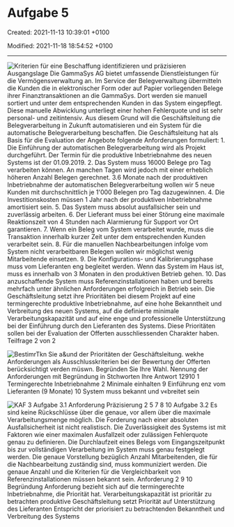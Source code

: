 # Aufgabe 5

Created: 2021-11-13 10:39:01 +0100

Modified: 2021-11-18 18:54:52 +0100

---

![Kriterien für eine Beschaffung identifizieren und präzisieren Ausgangslage Die GammaSys AG bietet umfassende Dienstleistungen für die Vermögensverwaltung an. Im Service der Belegverwaltung übermitteln die Kunden die in elektronischer Form oder auf Papier vorliegenden Belege ihrer Finanztransaktionen an die GammaSys. Dort werden sie manuell sortiert und unter dem entsprechenden Kunden in das System eingepflegt. Diese manuelle Abwicklung unterliegt einer hohen Fehlerquote und ist sehr personal- und zeitintensiv. Aus diesem Grund will die Geschäftsleitung die Belegverarbeitung in Zukunft automatisieren und ein System für die automatische Belegverarbeitung beschaffen. Die Geschäftsleitung hat als Basis für die Evaluation der Angebote folgende Anforderungen formuliert: 1. Die Einführung der automatischen Belegverarbeitung wird als Projekt durchgeführt. Der Termin für die produktive Inbetriebnahme des neuen Systems ist der 01.09.2019. 2. Das System muss 16000 Belege pro Tag verarbeiten können. An manchen Tagen wird jedoch mit einer erheblich höheren Anzahl Belegen gerechnet. 3.6 Monate nach der produktiven Inbetriebnahme der automatischen Belegverarbeitung wollen wir 5 neue Kunden mit durchschnittlich je 1'000 Belegen pro Tag dazugewinnen. 4. Die Investitionskosten müssen 1 Jahr nach der produktiven Inbetriebnahme amortisiert sein. 5. Das System muss absolut ausfallsicher sein und zuverlässig arbeiten. 6. Der Lieferant muss bei einer Störung eine maximale Reaktionszeit von 4 Stunden nach Alarmierung für Support vor Ort garantieren. 7. Wenn ein Beleg vom System verarbeitet wurde, muss die Transaktion innerhalb kurzer Zeit unter dem entsprechenden Kunden verarbeitet sein. 8. Für die manuellen Nachbearbeitungen infolge vom System nicht verarbeitbaren Belegen wollen wir möglichst wenig Mitarbeitende einsetzen. 9. Die Konfigurations- und Kalibrierungsphase muss vom Lieferanten eng begleitet werden. Wenn das System im Haus ist, muss es innerhalb von 3 Monaten in den produktiven Betrieb gehen. 10. Das anzuschaffende System muss Referenzinstallationen haben und bereits mehrfach unter ähnlichen Anforderungen erfolgreich in Betrieb sein. Die Geschäftsleitung setzt ihre Prioritäten bei diesem Projekt auf eine termingerechte produktive Inbetriebnahme, auf eine hohe Bekanntheit und Verbreitung des neuen Systems, auf die definierte minimale Verarbeitungskapazität und auf eine enge und professionelle Unterstützung bei der Einführung durch den Lieferanten des Systems. Diese Prioritäten sollen bei der Evaluation der Offerten ausschliessenden Charakter haben. Teilfrage 2 von 2 ](../media/S1_05_Prüfungsvorbereitung-Aufgabe-5-image1.png)





![BestimrTkn Sie a&und der Prioritäten der Geschäftsleitung. wekhe Anforderungen als Ausschlusskriterien bei der Bewertung der Offerten berücksichtigt verden müswn. Begründen Sie Ihre Wahl. Nennung der Anforderungen mit Begründung in Stchworten Ihre Antwort 12910 1 Termingerechte Inbetriebnahme 2 Minimale einhalten 9 Einführung enz vom Lieferanten (9 Monate) 10 System muss bekannt und v«breitet sein ](../media/S1_05_Prüfungsvorbereitung-Aufgabe-5-image2.png)





![KAF 3 Aufgabe 3.1 Anforderung Präzisierung 2 5 7 8 10 Aufgabe 3.2 Es sind keine Rückschlüsse über die genaue, vor allem über die maximale Verarbeitungsmenge möglich. Die Forderung nach einer absoluten Ausfallsicherheit ist nicht realistisch. Die Zuverlässigkeit des Systems ist mit Faktoren wie einer maximalen Ausfallzeit oder zulässigen Fehlerquote genau zu definieren. Die Durchlaufzeit eines Belegs vom Eingangszeitpunkt bis zur vollständigen Verarbeitung im System muss genau festgelegt werden. Die genaue Vorstellung bezüglich Anzahl Mitarbeitenden, die für die Nachbearbeitung zuständig sind, muss kommuniziert werden. Die genaue Anzahl und die Kriterien für die Vergleichbarkeit von Referenzinstallationen müssen bekannt sein. Anforderung 2 9 10 Begründung Anforderung bezieht sich auf die termingerechte Inbetriebnahme, die Priorität hat. Verarbeitungskapazität ist prioritär zu betrachten produktive Geschäftsleitung setzt Priorität auf Unterstützung des Lieferanten Entspricht der priorisiert zu betrachtenden Bekanntheit und Verbreitung des Systems ](../media/S1_05_Prüfungsvorbereitung-Aufgabe-5-image3.png)





